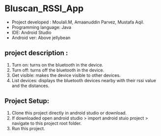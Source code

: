 # Bluscan_RSSI_App

- Project developed : Moulali.M, Amaanuddin Parvez, Mustafa Aqil.
- Programming language: Java
- IDE: Android Studio
- Android ver: Above jellybean

## project description :

1. Turn on: turns on the bluetooth in the device.
2. Turn off: turns off the bluetooth in the device.
3. Get visible: makes the device visible to other devices.
4. List devices: displays the bluetooth devices nearby with their rssi value and the distances.


## Project Setup:

1. Clone this project directly in android studio or download.
2. If downloaded open android studio > import android stuio project  > navigate to this project root folder.
3. Run this project.

